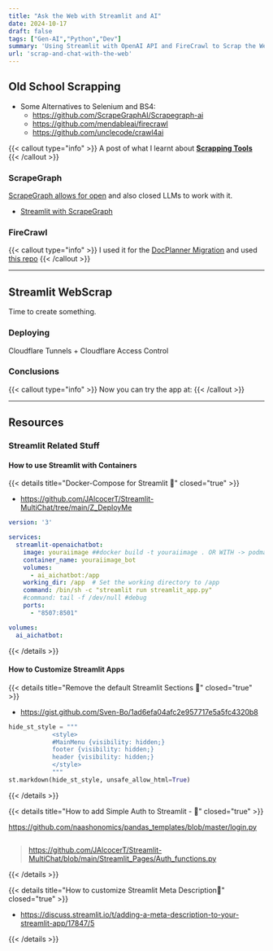 ```yaml
---
title: "Ask the Web with Streamlit and AI"
date: 2024-10-17
draft: false
tags: ["Gen-AI","Python","Dev"]
summary: 'Using Streamlit with OpenAI API and FireCrawl to Scrap the Web for Info'
url: 'scrap-and-chat-with-the-web'
---
```


## Old School Scrapping

* Some Alternatives to Selenium and BS4:
  * https://github.com/ScrapeGraphAI/Scrapegraph-ai
  * https://github.com/mendableai/firecrawl
  * https://github.com/unclecode/crawl4ai

{{< callout type="info" >}}
  A post of what I learnt about **[Scrapping Tools](https://github.com/JAlcocerT/Scrap_Tools)**
{{< /callout >}}

### ScrapeGraph

[ScrapeGraph allows for open](https://fossengineer.com/scrapping-with-llms/#scrapegraph-with-ollama) and also closed LLMs to work with it.

* [Streamlit with ScrapeGraph](https://github.com/JAlcocerT/Streamlit-MultiChat/blob/main/Streamlit_Pages/Streamlit_ScrapeGraph.py)



### FireCrawl

{{< callout type="info" >}}
  I used it for the [DocPlanner Migration](https://jalcocert.github.io/JAlcocerT/docplanner-web-migration/) and used [this repo](https://github.com/JAlcocerT/Scrap_Tools/tree/main/FireCrawl/Z_UseCase1-Nevin)
{{< /callout >}}

---

## Streamlit WebScrap

Time to create something.

### Deploying

Cloudflare Tunnels + Cloudflare Access Control

### Conclusions

{{< callout type="info" >}}
  Now you can try the app at:
{{< /callout >}}


--- 

## Resources

### Streamlit Related Stuff

#### How to use Streamlit with Containers

{{< details title="Docker-Compose for Streamlit 📌" closed="true" >}}

* https://github.com/JAlcocerT/Streamlit-MultiChat/tree/main/Z_DeployMe

```yml
version: '3'

services:
  streamlit-openaichatbot:
    image: youraiimage ##docker build -t youraiimage . OR WITH -> podman build -t youraiimage .
    container_name: youraiimage_bot
    volumes:
      - ai_aichatbot:/app
    working_dir: /app  # Set the working directory to /app
    command: /bin/sh -c "streamlit run streamlit_app.py"    
    #command: tail -f /dev/null #debug
    ports:
      - "8507:8501"    

volumes:
  ai_aichatbot:
```

{{< /details >}}

#### How to Customize Streamlit Apps


{{< details title="Remove the default Streamlit Sections 📌" closed="true" >}}

* https://gist.github.com/Sven-Bo/1ad6efa04afc2e957717e5a5fc4320b8

```py
hide_st_style = """
            <style>
            #MainMenu {visibility: hidden;}
            footer {visibility: hidden;}
            header {visibility: hidden;}
            </style>
            """
st.markdown(hide_st_style, unsafe_allow_html=True)
```

{{< /details >}}




{{< details title="How to add Simple Auth to Streamlit -  📌" closed="true" >}}

https://github.com/naashonomics/pandas_templates/blob/master/login.py

```py

```

> https://github.com/JAlcocerT/Streamlit-MultiChat/blob/main/Streamlit_Pages/Auth_functions.py

{{< /details >}}


{{< details title="How to customize Streamlit Meta Description📌" closed="true" >}}

* https://discuss.streamlit.io/t/adding-a-meta-description-to-your-streamlit-app/17847/5


{{< /details >}}